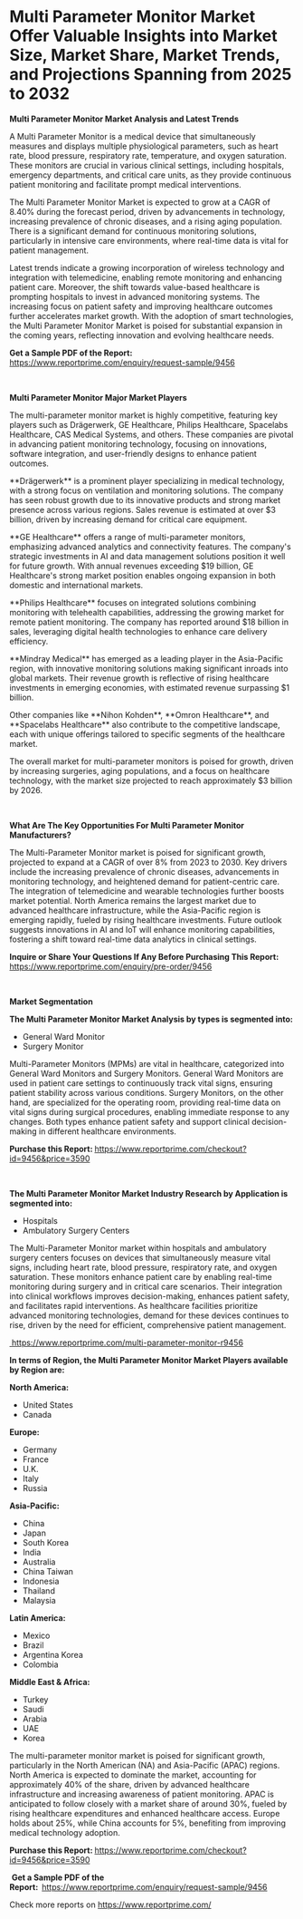 <p><h1>Multi Parameter Monitor Market Offer Valuable Insights into Market Size, Market Share, Market Trends, and Projections Spanning from 2025 to 2032</h1></p><p><strong>Multi Parameter Monitor Market Analysis and Latest Trends</strong></p>
<p><p>A Multi Parameter Monitor is a medical device that simultaneously measures and displays multiple physiological parameters, such as heart rate, blood pressure, respiratory rate, temperature, and oxygen saturation. These monitors are crucial in various clinical settings, including hospitals, emergency departments, and critical care units, as they provide continuous patient monitoring and facilitate prompt medical interventions.</p><p>The Multi Parameter Monitor Market is expected to grow at a CAGR of 8.40% during the forecast period, driven by advancements in technology, increasing prevalence of chronic diseases, and a rising aging population. There is a significant demand for continuous monitoring solutions, particularly in intensive care environments, where real-time data is vital for patient management. </p><p>Latest trends indicate a growing incorporation of wireless technology and integration with telemedicine, enabling remote monitoring and enhancing patient care. Moreover, the shift towards value-based healthcare is prompting hospitals to invest in advanced monitoring systems. The increasing focus on patient safety and improving healthcare outcomes further accelerates market growth. With the adoption of smart technologies, the Multi Parameter Monitor Market is poised for substantial expansion in the coming years, reflecting innovation and evolving healthcare needs.</p></p>
<p><strong>Get a Sample PDF of the Report:&nbsp;</strong> <a href="https://www.reportprime.com/enquiry/request-sample/9456?utm_campaign=2462&utm_medium=2&utm_source=Github&utm_content=ia&utm_term=20032025&utm_id=multi-parameter-monitor">https://www.reportprime.com/enquiry/request-sample/9456</a></p>
<p>&nbsp;</p>
<p><strong>Multi Parameter Monitor Major Market Players</strong></p>
<p><p>The multi-parameter monitor market is highly competitive, featuring key players such as Drägerwerk, GE Healthcare, Philips Healthcare, Spacelabs Healthcare, CAS Medical Systems, and others. These companies are pivotal in advancing patient monitoring technology, focusing on innovations, software integration, and user-friendly designs to enhance patient outcomes.</p><p>**Drägerwerk** is a prominent player specializing in medical technology, with a strong focus on ventilation and monitoring solutions. The company has seen robust growth due to its innovative products and strong market presence across various regions. Sales revenue is estimated at over $3 billion, driven by increasing demand for critical care equipment.</p><p>**GE Healthcare** offers a range of multi-parameter monitors, emphasizing advanced analytics and connectivity features. The company's strategic investments in AI and data management solutions position it well for future growth. With annual revenues exceeding $19 billion, GE Healthcare's strong market position enables ongoing expansion in both domestic and international markets.</p><p>**Philips Healthcare** focuses on integrated solutions combining monitoring with telehealth capabilities, addressing the growing market for remote patient monitoring. The company has reported around $18 billion in sales, leveraging digital health technologies to enhance care delivery efficiency.</p><p>**Mindray Medical** has emerged as a leading player in the Asia-Pacific region, with innovative monitoring solutions making significant inroads into global markets. Their revenue growth is reflective of rising healthcare investments in emerging economies, with estimated revenue surpassing $1 billion.</p><p>Other companies like **Nihon Kohden**, **Omron Healthcare**, and **Spacelabs Healthcare** also contribute to the competitive landscape, each with unique offerings tailored to specific segments of the healthcare market.</p><p>The overall market for multi-parameter monitors is poised for growth, driven by increasing surgeries, aging populations, and a focus on healthcare technology, with the market size projected to reach approximately $3 billion by 2026.</p></p>
<p>&nbsp;</p>
<p><strong>What Are The Key Opportunities For Multi Parameter Monitor Manufacturers?</strong></p>
<p><p>The Multi-Parameter Monitor market is poised for significant growth, projected to expand at a CAGR of over 8% from 2023 to 2030. Key drivers include the increasing prevalence of chronic diseases, advancements in monitoring technology, and heightened demand for patient-centric care. The integration of telemedicine and wearable technologies further boosts market potential. North America remains the largest market due to advanced healthcare infrastructure, while the Asia-Pacific region is emerging rapidly, fueled by rising healthcare investments. Future outlook suggests innovations in AI and IoT will enhance monitoring capabilities, fostering a shift toward real-time data analytics in clinical settings.</p></p>
<p><strong>Inquire or Share Your Questions If Any Before Purchasing This Report:</strong> <a href="https://www.reportprime.com/enquiry/pre-order/9456?utm_campaign=2462&utm_medium=2&utm_source=Github&utm_content=ia&utm_term=20032025&utm_id=multi-parameter-monitor">https://www.reportprime.com/enquiry/pre-order/9456</a></p>
<p>&nbsp;</p>
<p><strong>Market Segmentation</strong></p>
<p><strong>The Multi Parameter Monitor Market Analysis by types is segmented into:</strong></p>
<p><ul><li>General Ward Monitor</li><li>Surgery Monitor</li></ul></p>
<p><p>Multi-Parameter Monitors (MPMs) are vital in healthcare, categorized into General Ward Monitors and Surgery Monitors. General Ward Monitors are used in patient care settings to continuously track vital signs, ensuring patient stability across various conditions. Surgery Monitors, on the other hand, are specialized for the operating room, providing real-time data on vital signs during surgical procedures, enabling immediate response to any changes. Both types enhance patient safety and support clinical decision-making in different healthcare environments.</p></p>
<p><strong>Purchase this Report:&nbsp;</strong><a href="https://www.reportprime.com/checkout?id=9456&price=3590&utm_campaign=2462&utm_medium=2&utm_source=Github&utm_content=ia&utm_term=20032025&utm_id=multi-parameter-monitor">https://www.reportprime.com/checkout?id=9456&price=3590</a></p>
<p>&nbsp;</p>
<p><strong>The Multi Parameter Monitor Market Industry Research by Application is segmented into:</strong></p>
<p><ul><li>Hospitals</li><li>Ambulatory Surgery Centers</li></ul></p>
<p><p>The Multi-Parameter Monitor market within hospitals and ambulatory surgery centers focuses on devices that simultaneously measure vital signs, including heart rate, blood pressure, respiratory rate, and oxygen saturation. These monitors enhance patient care by enabling real-time monitoring during surgery and in critical care scenarios. Their integration into clinical workflows improves decision-making, enhances patient safety, and facilitates rapid interventions. As healthcare facilities prioritize advanced monitoring technologies, demand for these devices continues to rise, driven by the need for efficient, comprehensive patient management.</p></p>
<p><a href="https://www.reportprime.com/multi-parameter-monitor-r9456?utm_campaign=2462&utm_medium=2&utm_source=Github&utm_content=ia&utm_term=20032025&utm_id=multi-parameter-monitor">&nbsp;https://www.reportprime.com/multi-parameter-monitor-r9456</a></p>
<p><strong>In terms of Region, the Multi Parameter Monitor Market Players available by Region are:</strong></p>
<p>
    <p> <strong> North America: </strong>
        <ul>
            <li>United States</li>
            <li>Canada</li>
        </ul>
        </p> 
    <p> <strong> Europe: </strong>
        <ul>
            <li>Germany</li>
            <li>France</li>
            <li>U.K.</li>
            <li>Italy</li>
            <li>Russia</li>
        </ul>
        </p> 
    <p> <strong> Asia-Pacific: </strong>
        <ul>
            <li>China</li>
            <li>Japan</li>
            <li>South Korea</li>
            <li>India</li>
            <li>Australia</li>
            <li>China Taiwan</li>
            <li>Indonesia</li>
            <li>Thailand</li>
            <li>Malaysia</li>
        </ul>
        </p> 
    <p> <strong> Latin America: </strong>
        <ul>
            <li>Mexico</li>
            <li>Brazil</li>
            <li>Argentina Korea</li>
            <li>Colombia</li>
        </ul>
        </p> 
    <p> <strong> Middle East & Africa: </strong>
        <ul>
            <li>Turkey</li>
            <li>Saudi</li>
            <li>Arabia</li>
            <li>UAE</li>
            <li>Korea</li>
        </ul>
    </p>
    </p>
<p><p>The multi-parameter monitor market is poised for significant growth, particularly in the North American (NA) and Asia-Pacific (APAC) regions. North America is expected to dominate the market, accounting for approximately 40% of the share, driven by advanced healthcare infrastructure and increasing awareness of patient monitoring. APAC is anticipated to follow closely with a market share of around 30%, fueled by rising healthcare expenditures and enhanced healthcare access. Europe holds about 25%, while China accounts for 5%, benefiting from improving medical technology adoption.</p></p>
<p><strong>Purchase this Report: </strong><a href="https://www.reportprime.com/checkout?id=9456&price=3590&utm_campaign=2462&utm_medium=2&utm_source=Github&utm_content=ia&utm_term=20032025&utm_id=multi-parameter-monitor">https://www.reportprime.com/checkout?id=9456&price=3590</a></p>
<p>&nbsp;<strong>Get a Sample PDF of the Report:&nbsp;&nbsp;</strong><a href="https://www.reportprime.com/enquiry/request-sample/9456?utm_campaign=2462&utm_medium=2&utm_source=Github&utm_content=ia&utm_term=20032025&utm_id=multi-parameter-monitor">https://www.reportprime.com/enquiry/request-sample/9456</a></p>
<p><strong></strong></p>
<p>Check more reports on <a href="https://www.reportprime.com/?utm_campaign=2462&utm_medium=2&utm_source=Github&utm_content=ia&utm_term=20032025&utm_id=multi-parameter-monitor">https://www.reportprime.com/</a></p>